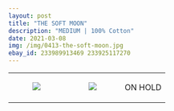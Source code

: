 ```yaml
---
layout: post
title: "THE SOFT MOON"
description: "MEDIUM | 100% Cotton"
date: 2021-03-08
img: /img/0413-the-soft-moon.jpg
ebay_id: 233989913469 233925117270
---
```




<table style="width:100%;"><tr><td style="vertical-align:top;">
      <figure class="tmblr-full" data-orig-height="2048" data-orig-width="1365" data-orig-src="https://concertshirts.netlify.app/shirts/0413/0413-01.jpg"><img src="https://64.media.tumblr.com/c7f298ee5abe2ab9e26fe575bc46c489/deb28d2734a48564-e7/s540x810/6bbb3d1c09c08b0becc3a52c3bf9c3a8270baff4.jpg" data-orig-height="2048" data-orig-width="1365" data-orig-src="https://concertshirts.netlify.app/shirts/0413/0413-01.jpg"/></figure></td>
    <td style="vertical-align:top;">
      <figure class="tmblr-full" data-orig-height="2048" data-orig-width="1365" data-orig-src="https://concertshirts.netlify.app/shirts/0413/0413-02.jpg"><img src="https://64.media.tumblr.com/b70967fdb03b83b7678aade40d691527/deb28d2734a48564-1b/s540x810/bd731a4ff127e8a073d0dcaca8cd607125ca7014.jpg" data-orig-height="2048" data-orig-width="1365" data-orig-src="https://concertshirts.netlify.app/shirts/0413/0413-02.jpg"/></figure></td><td class="sold-overlay"><p class="sold-text">ON HOLD</p></td>
  </tr></table>
